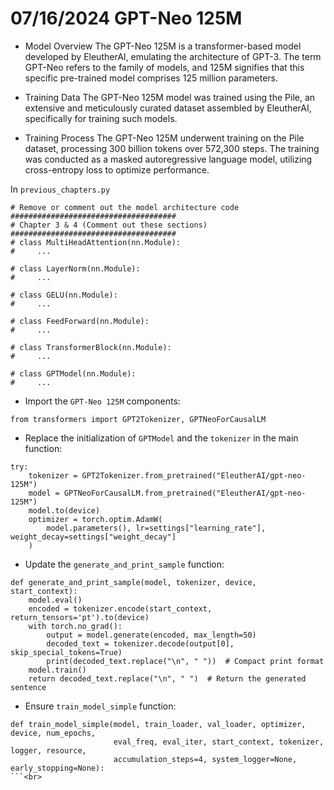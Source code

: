 # 07/16/2024 GPT-Neo 125M

- Model Overview
The GPT-Neo 125M is a transformer-based model developed by EleutherAI, emulating the architecture of GPT-3. The term GPT-Neo refers to the family of models, and 125M signifies that this specific pre-trained model comprises 125 million parameters.<br>

- Training Data
The GPT-Neo 125M model was trained using the Pile, an extensive and meticulously curated dataset assembled by EleutherAI, specifically for training such models.

- Training Process
The GPT-Neo 125M underwent training on the Pile dataset, processing 300 billion tokens over 572,300 steps. The training was conducted as a masked autoregressive language model, utilizing cross-entropy loss to optimize performance.

In `previous_chapters.py`

```
# Remove or comment out the model architecture code
#####################################
# Chapter 3 & 4 (Comment out these sections)
#####################################
# class MultiHeadAttention(nn.Module):
#     ...

# class LayerNorm(nn.Module):
#     ...

# class GELU(nn.Module):
#     ...

# class FeedForward(nn.Module):
#     ...

# class TransformerBlock(nn.Module):
#     ...

# class GPTModel(nn.Module):
#     ...

```

- Import the `GPT-Neo 125M` components:<br>

`from transformers import GPT2Tokenizer, GPTNeoForCausalLM`<br>

- Replace the initialization of `GPTModel` and the `tokenizer` in the main function:<br>

```
try:
    tokenizer = GPT2Tokenizer.from_pretrained("EleutherAI/gpt-neo-125M")
    model = GPTNeoForCausalLM.from_pretrained("EleutherAI/gpt-neo-125M")
    model.to(device)
    optimizer = torch.optim.AdamW(
        model.parameters(), lr=settings["learning_rate"], weight_decay=settings["weight_decay"]
    )
```

- Update the `generate_and_print_sample` function:<br>

```
def generate_and_print_sample(model, tokenizer, device, start_context):
    model.eval()
    encoded = tokenizer.encode(start_context, return_tensors='pt').to(device)
    with torch.no_grad():
        output = model.generate(encoded, max_length=50)
        decoded_text = tokenizer.decode(output[0], skip_special_tokens=True)
        print(decoded_text.replace("\n", " "))  # Compact print format
    model.train()
    return decoded_text.replace("\n", " ")  # Return the generated sentence

```

- Ensure `train_model_simple` function:<br>

```
def train_model_simple(model, train_loader, val_loader, optimizer, device, num_epochs,
                       eval_freq, eval_iter, start_context, tokenizer, logger, resource,
                       accumulation_steps=4, system_logger=None, early_stopping=None):
```<br>
